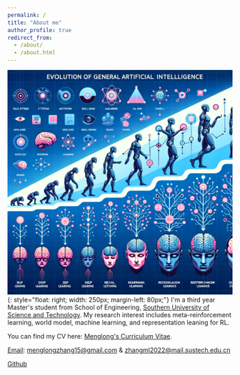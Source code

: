 ```yaml
---
permalink: /
title: "About me"
author_profile: true
redirect_from: 
  - /about/
  - /about.html
---
```

![aaai](/images/figureai.png){: style="float: right; width: 250px; margin-left: 80px;"}
I'm a third year Master's student from School of Engineering, [Southern University of Science and Technology](https://www.sustech.edu.cn/). My research interest includes meta-reinforcement learning, world model, machine learning, and representation leaning for RL.

You can find my CV here: [Menglong's Curriculum Vitae](../assets/zml_CV.pdf).

[Email](menglongzhang15@gmail.com): menglongzhang15@gmail.com & zhangml2022@mail.sustech.edu.cn

[Github](https://github.com/SCI-I)
